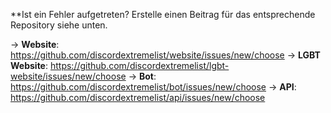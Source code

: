 \*\*Ist ein Fehler aufgetreten? Erstelle einen Beitrag für das entsprechende Repository siehe unten.

-> **Website**: <https://github.com/discordextremelist/website/issues/new/choose>
-> **LGBT Website**: <https://github.com/discordextremelist/lgbt-website/issues/new/choose>
-> **Bot**: <https://github.com/discordextremelist/bot/issues/new/choose>
-> **API**: <https://github.com/discordextremelist/api/issues/new/choose>